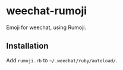 weechat-rumoji
==============

Emoji for weechat, using Rumoji.

Installation
------------

Add `rumoji.rb` to `~/.weechat/ruby/autoload/`.
